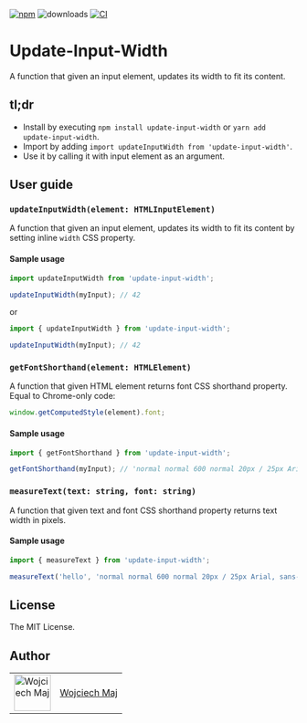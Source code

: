 [![npm](https://img.shields.io/npm/v/update-input-width.svg)](https://www.npmjs.com/package/update-input-width) ![downloads](https://img.shields.io/npm/dt/update-input-width.svg) [![CI](https://github.com/wojtekmaj/update-input-width/actions/workflows/ci.yml/badge.svg)](https://github.com/wojtekmaj/update-input-width/actions)

# Update-Input-Width

A function that given an input element, updates its width to fit its content.

## tl;dr

- Install by executing `npm install update-input-width` or `yarn add update-input-width`.
- Import by adding `import updateInputWidth from 'update-input-width'`.
- Use it by calling it with input element as an argument.

## User guide

### `updateInputWidth(element: HTMLInputElement)`

A function that given an input element, updates its width to fit its content by setting inline `width` CSS property.

#### Sample usage

```ts
import updateInputWidth from 'update-input-width';

updateInputWidth(myInput); // 42
```

or

```ts
import { updateInputWidth } from 'update-input-width';

updateInputWidth(myInput); // 42
```

### `getFontShorthand(element: HTMLElement)`

A function that given HTML element returns font CSS shorthand property. Equal to Chrome-only code:

```ts
window.getComputedStyle(element).font;
```

#### Sample usage

```ts
import { getFontShorthand } from 'update-input-width';

getFontShorthand(myInput); // 'normal normal 600 normal 20px / 25px Arial, sans-serif'
```

### `measureText(text: string, font: string)`

A function that given text and font CSS shorthand property returns text width in pixels.

#### Sample usage

```ts
import { measureText } from 'update-input-width';

measureText('hello', 'normal normal 600 normal 20px / 25px Arial, sans-serif'); // 42
```

## License

The MIT License.

## Author

<table>
  <tr>
    <td >
      <img src="https://avatars.githubusercontent.com/u/5426427?v=4&s=128" width="64" height="64" alt="Wojciech Maj">
    </td>
    <td>
      <a href="https://github.com/wojtekmaj">Wojciech Maj</a>
    </td>
  </tr>
</table>
